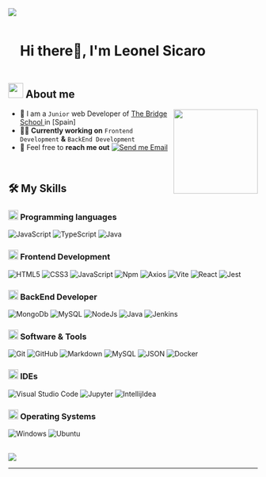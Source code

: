 <!--horizontal divider(gradiant)-->
<img src="https://user-images.githubusercontent.com/73097560/115834477-dbab4500-a447-11eb-908a-139a6edaec5c.gif">

<!--h1 without bottom border-->

<div id="user-content-toc">
  <ul align="left">
    <summary><h1 style="display: inline-block">Hi there👋, I'm Leonel Sicaro</h1></summary>
  </ul>
</div>


<!--About Me-->

## <picture><img src = "https://github.com/7oSkaaa/7oSkaaa/blob/main/Images/about_me.gif?raw=true" width = 30px></picture> About me

<picture> <img align="right"  src="https://media4.giphy.com/media/v1.Y2lkPTc5MGI3NjExNHd6YmdwaGV0czliYzRucXRpc2F1eGlwYWoyYmc2eDN2ZXVjeHJhZiZlcD12MV9pbnRlcm5hbF9naWZfYnlfaWQmY3Q9Zw/HzPtbOKyBoBFsK4hyc/giphy.webp" width = 170px ></picture>


- :school: I am a `Junior` web Developer of [The Bridge School ]([(https://thebridge.tech/)) in [Spain]
- :technologist: **Currently working on** `Frontend Development` **&** `BackEnd Development`
- :email: Feel free to **reach me out** [![Send me Email](https://img.shields.io/static/v1?label=email&amp;message=Leo&amp;color=EA4335&amp;style=flat-square)](mailto:leosicarob@gmail.com)


<br>

## 🛠️ My Skills

### <picture> <img src = "https://media4.giphy.com/media/v1.Y2lkPTc5MGI3NjExa3FpODg0Z2psenFvMWx0NGRpbzU4N3kwZ2tidzkxZm43ZzcwaGdvYSZlcD12MV9pbnRlcm5hbF9naWZfYnlfaWQmY3Q9Zw/26tn33aiTi1jkl6H6/giphy.webp" width = 20px>  </picture> Programming languages

![JavaScript](https://img.shields.io/badge/JavaScript-F7DF1E?style=for-the-badge&logo=javascript&logoColor=black)
![TypeScript](https://img.shields.io/badge/TypeScript-007ACC?style=for-the-badge&logo=typescript&logoColor=white)
![Java](https://img.shields.io/badge/Java-ED8B00?style=for-the-badge&logo=openjdk&logoColor=white)


### <picture> <img src = "https://github.com/7oSkaaa/7oSkaaa/blob/main/Images/Front_End.gif?raw=true" width = 20px>  </picture> Frontend Development

![HTML5](https://img.shields.io/badge/HTML5-E34F26?style=for-the-badge&logo=html5&logoColor=white)
![CSS3](https://img.shields.io/badge/CSS3-1572B6?style=for-the-badge&logo=css3&logoColor=white)
![JavaScript](https://img.shields.io/badge/javascript-%23323330.svg?style=for-the-badge&logo=javascript&logoColor=%23F7DF1E)
![Npm](https://img.shields.io/badge/npm-8A2BE2?style=for-the-badge&logo=npm&color=%23cc0000)
![Axios](https://img.shields.io/badge/axios-%235a29e4?style=for-the-badge&logo=axios)
![Vite](https://img.shields.io/badge/Vite-%23ac4afe?style=for-the-badge&logo=Vite&logoColor=%23ffce26)
![React](https://img.shields.io/badge/React-%23087ea4?style=for-the-badge&logo=React)
![Jest](https://img.shields.io/badge/Jest-%23c2a813?style=for-the-badge&logo=Jest)









### <picture> <img src = "https://github.com/7oSkaaa/7oSkaaa/blob/main/Images/CP_PS.gif?raw=true" width = 20px>  </picture> BackEnd Developer

![MongoDb](https://img.shields.io/badge/MongoDB-4EA94B?style=for-the-badge&logo=mongodb&logoColor=white)
![MySQL](	https://img.shields.io/badge/MySQL-005C84?style=for-the-badge&logo=mysql&logoColor=white)
![NodeJs](https://img.shields.io/badge/Node.js-43853D?style=for-the-badge&logo=node.js&logoColor=white)
![Java](https://img.shields.io/badge/Java-ED8B00?style=for-the-badge&logo=openjdk&logoColor=white)
![Jenkins](https://img.shields.io/badge/Jenkins-%23d33833?style=for-the-badge&logo=jenkins&logoColor=%23000000)






### <picture> <img src = "https://github.com/7oSkaaa/7oSkaaa/blob/main/Images/Software_Tools.gif?raw=true" width = 20px>  </picture> Software & Tools

![Git](https://img.shields.io/badge/Git-F05032?style=flat-square&logo=Git&logoColor=white)
![GitHub](https://img.shields.io/badge/GitHub-181717?style=flat-square&logo=GitHub&logoColor=white)
![Markdown](https://img.shields.io/badge/Markdown-000000?style=flat-square&logo=Markdown&logoColor=white)
![MySQL](https://img.shields.io/badge/MySQL-4479A1?style=flat-square&logo=MySQL&logoColor=white)
![JSON](https://img.shields.io/badge/JSON-000000?style=flat-square&logo=JSON&logoColor=white)
![Docker](https://img.shields.io/badge/Docker-%231d63ed?style=flat-square&logo=Docker)



### <picture> <img src = "https://github.com/7oSkaaa/7oSkaaa/blob/main/Images/IDEs.gif?raw=true" width = 20px>  </picture> IDEs

![Visual Studio Code](https://img.shields.io/badge/Visual_Studio_Code-007ACC?style=flat-square&logo=Visual-Studio-Code&logoColor=white)
![Jupyter](https://img.shields.io/badge/Jupyter-F37626?style=flat-square&logo=Jupyter&logoColor=white)
![IntellijIdea](https://img.shields.io/badge/IntelliJ_IDEA-000000.svg?style=flat-square&logo=intellij-idea&logoColor=violet)

### <picture> <img src = "https://github.com/7oSkaaa/7oSkaaa/blob/main/Images/OS.gif?raw=true" width = 20px>  </picture> Operating Systems

![Windows](https://img.shields.io/badge/Windows-0078D6?style=flat-square&logo=Windows&logoColor=white)
![Ubuntu](https://img.shields.io/badge/Ubuntu-E95420?style=flat-square)


<br>



<!--horizontal divider(gradiant)-->
<img src="https://user-images.githubusercontent.com/73097560/115834477-dbab4500-a447-11eb-908a-139a6edaec5c.gif">

-----------

